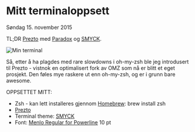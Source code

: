 # Mitt terminaloppsett
Søndag 15. november 2015

TL;DR [Prezto](https://github.com/sorin-ionescu/prezto) med [Paradox](https://github.com/paradox460/prezto/blob/paradox/modules/prompt/functions/prompt_paradox_setup) og [SMYCK](http://color.smyck.org/).

![Min terminal](/img/term.png)

Så, etter å ha plagdes med rare slowdowns i oh-my-zsh ble jeg introdusert til Prezto - vistnok en optimalisert fork av OMZ som nå er blitt et eget prosjekt. Den føles mye raskere ut enn oh-my-zsh, og er i grunn bare awesome.

OPPSETTET MITT:
* Zsh - kan lett installeres gjennom [Homebrew](http://brew.sh/): brew install zsh
* [Prezto](https://github.com/sorin-ionescu/prezto)
* Terminal theme: [SMYCK](http://color.smyck.org/)
* Font: [Menlo Regular for Powerline](https://gist.github.com/qrush/1595572) 10 pt
